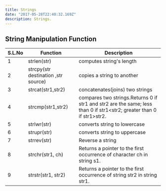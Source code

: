 ```yaml
---
title: Strings
date: "2017-05-28T22:40:32.169Z"
description: Strings.
---
```


## String Manipulation Function

| S.L.No     | Function                            |                     Description                                                                                      |
| ----------| ---------------------------------- | ------------------------------------------------------------- |         
| 1          | strlen(str)                         | computes string's length                                                                                             |
| 2          | strcpy(str destination ,str source) | copies a string to another                                                                                           |
| 3          | strcat(str1,str2)                   | concatenates(joins) two strings                                                                                      |
| 4          | strcmp(str1,str2)                   | compares two strings.Returns 0 if str1 and str2 are the same; less than 0 if str1<str2; greater than 0 if str1>str2. |
| 5          | strlwr(str)                         | converts string to lowercase                                                                                         |
| 6          | strupr(str)                         | converts string to uppercase                                                                                         |
| 7          | strrev(str)                         | Reverse a string                                                                                                     |
| 8          | strchr(str1, ch)                    | Returns a pointer to the first occurrence of character ch in string s1.                                              |
| 9          | strstr(str1, str2)                  | Returns a pointer to the first occurrence of string str2 in string str1.                                             |
